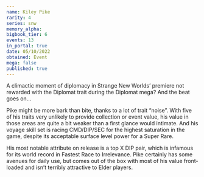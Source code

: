 ```yaml
---
name: Kiley Pike
rarity: 4
series: snw
memory_alpha:
bigbook_tier: 6
events: 13
in_portal: true
date: 05/10/2022
obtained: Event
mega: false
published: true
---
```


A climactic moment of diplomacy in Strange New Worlds’ premiere not rewarded with the Diplomat trait during the Diplomat mega? And the beat goes on…

Pike might be more bark than bite, thanks to a lot of trait “noise”. With five of his traits very unlikely to provide collection or event value, his value in those areas are quite a bit weaker than a first glance would intimate. And his voyage skill set is racing CMD/DIP/SEC for the highest saturation in the game, despite its acceptable surface level power for a Super Rare.

His most notable attribute on release is a top X DIP pair, which is infamous for its world record in Fastest Race to Irrelevance. Pike certainly has some avenues for daily use, but comes out of the box with most of his value front-loaded and isn’t terribly attractive to Elder players.
